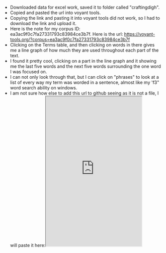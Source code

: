 - Downloaded data for excel work, saved it to folder called "craftingdigh".
- Copied and pasted the url into voyant tools.
- Copying the link and pasting it into voyant tools did not work, so I had to download the link and upload it.
- Here is the note for my corpus ID: ea3ac9f0c7fa27331793c83984ce3b7f. Here is the url: https://voyant-tools.org/?corpus=ea3ac9f0c7fa27331793c83984ce3b7f
- Clicking on the Terms table, and then clicking on words in there gives me a line graph of how much they are used throughout each part of the text.
- I found it pretty cool, clicking on a part in the line graph and it showing me the last five words and the next five words surrounding the one word I was focused on.
- I can not only look through that, but I can click on "phrases" to look at a list of every way my term was worded in a sentence, almost like my 'f3" word search ability on windows.
- I am not sure how else to add this url to github seeing as it is not a file, I will paste it here:<iframe style='width: 305px; height: 475px;' src='https://voyant-tools.org/tool/CorpusTerms/?corpus=ea3ac9f0c7fa27331793c83984ce3b7f'></iframe>
